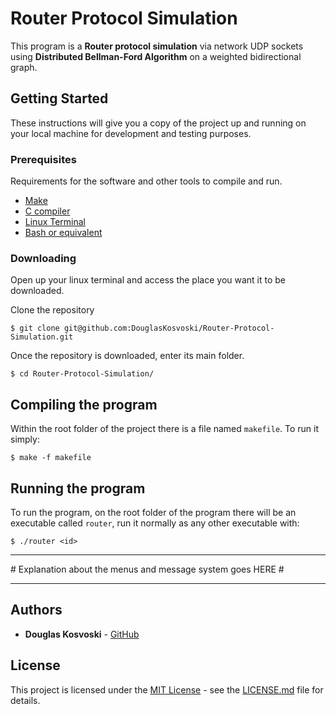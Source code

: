 # Router Protocol Simulation

This program is a <b>Router protocol simulation</b> via network UDP sockets using <b>Distributed Bellman-Ford Algorithm</b> on a weighted bidirectional graph.


## Getting Started

These instructions will give you a copy of the project up and running on
your local machine for development and testing purposes.

### Prerequisites

Requirements for the software and other tools to compile and run.
- [Make](https://www.gnu.org/software/make/)
- [C compiler](https://gcc.gnu.org/)
- [Linux Terminal]()
- [Bash or equivalent](https://www.gnu.org/software/bash/)

### Downloading

Open up your linux terminal and access the place you want it to be downloaded.

Clone the repository

    $ git clone git@github.com:DouglasKosvoski/Router-Protocol-Simulation.git


Once the repository is downloaded, enter its main folder.

    $ cd Router-Protocol-Simulation/


## Compiling the program

Within the root folder of the project there is a file named `makefile`. To run it simply:

    $ make -f makefile

## Running the program
To run the program, on the root folder of the program there will be an executable called `router`, run it normally as any other executable with:

    $ ./router <id>

<hr>
# Explanation about the menus and message system goes HERE #
<hr>

## Authors

  - **Douglas Kosvoski** -
    [GitHub](https://github.com/DouglasKosvoski)

## License

This project is licensed under the [MIT License](LICENSE.md) - see the [LICENSE.md](LICENSE.md) file for
details.

